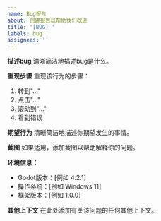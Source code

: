 ```yaml
---
name: Bug报告
about: 创建报告以帮助我们改进
title: '[BUG] '
labels: bug
assignees: ''
---
```


**描述bug**
清晰简洁地描述bug是什么。

**重现步骤**
重现该行为的步骤：
1. 转到"..."
2. 点击"..."
3. 滚动到"..."
4. 看到错误

**期望行为**
清晰简洁地描述你期望发生的事情。

**截图**
如果适用，添加截图以帮助解释你的问题。

**环境信息：**
 - Godot版本：[例如 4.2.1]
 - 操作系统：[例如 Windows 11]
 - 框架版本：[例如 1.0.0]

**其他上下文**
在此处添加有关该问题的任何其他上下文。
